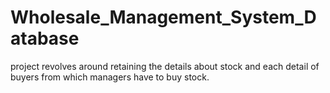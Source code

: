 # Wholesale_Management_System_Database
 project revolves around retaining the details about stock and each detail of buyers from which managers have to buy stock.
 
